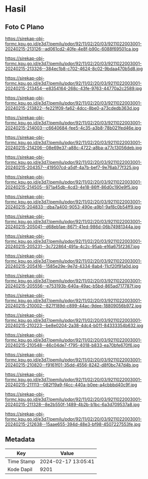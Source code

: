 # Hasil

## Foto C Plano

https://sirekap-obj-formc.kpu.go.id/e3d7/pemilu/pdpr/92/11/02/20/03/9211022003001-20240215-213126--ad061cd2-40fe-4e8f-b90c-6088f69501ca.jpg

https://sirekap-obj-formc.kpu.go.id/e3d7/pemilu/pdpr/92/11/02/20/03/9211022003001-20240215-213326--384ec1b8-c702-4624-8c02-9bdaa470b5d8.jpg

https://sirekap-obj-formc.kpu.go.id/e3d7/pemilu/pdpr/92/11/02/20/03/9211022003001-20240215-213454--e8354164-268c-43fe-9763-44770a2c2589.jpg

https://sirekap-obj-formc.kpu.go.id/e3d7/pemilu/pdpr/92/11/02/20/03/9211022003001-20240215-213822--fe221f09-fa62-4dcc-8be0-a73cdedb363d.jpg

https://sirekap-obj-formc.kpu.go.id/e3d7/pemilu/pdpr/92/11/02/20/03/9211022003001-20240215-214003--c6640684-fee5-4c35-a3b8-78b021fed46e.jpg

https://sirekap-obj-formc.kpu.go.id/e3d7/pemilu/pdpr/92/11/02/20/03/9211022003001-20240215-214206--08e69e37-a88c-4722-a8ba-a77c13056deb.jpg

https://sirekap-obj-formc.kpu.go.id/e3d7/pemilu/pdpr/92/11/02/20/03/9211022003001-20240215-204357--419507cd-a5df-4a7b-bef7-9e76ab77f325.jpg

https://sirekap-obj-formc.kpu.go.id/e3d7/pemilu/pdpr/92/11/02/20/03/9211022003001-20240215-214505--971a45db-4cd3-4e18-86ff-86d0c190e9f5.jpg

https://sirekap-obj-formc.kpu.go.id/e3d7/pemilu/pdpr/92/11/02/20/03/9211022003001-20240215-204833--dba7a400-9053-490e-a9b1-9af8c0b54ff9.jpg

https://sirekap-obj-formc.kpu.go.id/e3d7/pemilu/pdpr/92/11/02/20/03/9211022003001-20240215-205041--d68eb1ae-8671-41ed-986d-06b74981344a.jpg

https://sirekap-obj-formc.kpu.go.id/e3d7/pemilu/pdpr/92/11/02/20/03/9211022003001-20240215-205231--3c722864-491a-4c2c-95ab-e16a675f2367.jpg

https://sirekap-obj-formc.kpu.go.id/e3d7/pemilu/pdpr/92/11/02/20/03/9211022003001-20240215-205416--1585e29e-9e7d-4334-8ab4-11cf20f91a0d.jpg

https://sirekap-obj-formc.kpu.go.id/e3d7/pemilu/pdpr/92/11/02/20/03/9211022003001-20240215-205556--e753193b-640a-49ac-b5bd-865ad717787f.jpg

https://sirekap-obj-formc.kpu.go.id/e3d7/pemilu/pdpr/92/11/02/20/03/9211022003001-20240215-210002--827f189d-c899-44ac-9dee-18809056b972.jpg

https://sirekap-obj-formc.kpu.go.id/e3d7/pemilu/pdpr/92/11/02/20/03/9211022003001-20240215-210223--be8e0204-2a38-4dc4-b011-84333354b632.jpg

https://sirekap-obj-formc.kpu.go.id/e3d7/pemilu/pdpr/92/11/02/20/03/9211022003001-20240215-210548--46c04de7-f795-4018-b833-ea70bfe670f6.jpg

https://sirekap-obj-formc.kpu.go.id/e3d7/pemilu/pdpr/92/11/02/20/03/9211022003001-20240215-210820--f9161f01-35dd-4556-8242-d8f0bc747d4b.jpg

https://sirekap-obj-formc.kpu.go.id/e3d7/pemilu/pdpr/92/11/02/20/03/9211022003001-20240215-211113--082f19a9-f4cc-440a-b0ee-a4cbbbd40c9f.jpg

https://sirekap-obj-formc.kpu.go.id/e3d7/pemilu/pdpr/92/11/02/20/03/9211022003001-20240215-211328--8e2b550f-1489-4b2b-b1bc-6a3d709537a8.jpg

https://sirekap-obj-formc.kpu.go.id/e3d7/pemilu/pdpr/92/11/02/20/03/9211022003001-20240215-212638--15aae655-394d-48e3-bf98-4507227553fe.jpg


## Metadata

| Key        | Value               |
| ---------- | ------------------- |
| Time Stamp | 2024-02-17 13:05:41 |
| Kode Dapil | 9201                |



